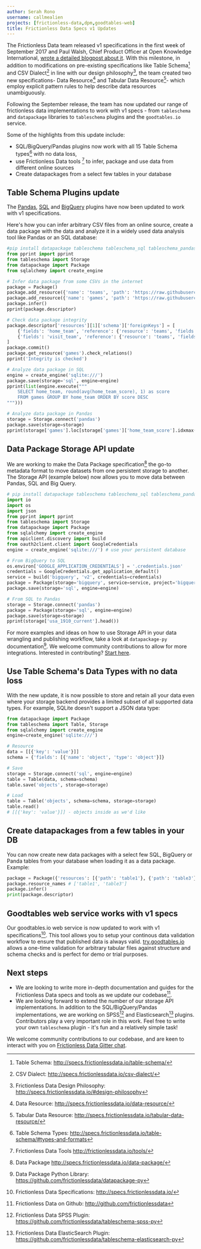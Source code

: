 ```yaml
---
author: Serah Rono
username: callmealien
projects: [frictionless-data,dpm,goodtables-web]
title: Frictionless Data Specs v1 Updates
---
```

The Frictionless Data team released v1 specifications in the first week of September 2017 and Paul Walsh, Chief Product Officer at Open Knowledge International,  [wrote a detailed blogpost about it](https://blog.okfn.org/2017/09/05/frictionless-data-v1-0/). With this milestone, in addition to modifications on pre-existing specifications like Table Schema[^tableschema] and CSV Dialect[^csvdialect] in line with our design philosophy[^philosophy], the team created two new specifications- Data Resource[^dr] and Tabular Data Resource[^tdr]- which employ explicit pattern rules to help describe data resources unambiguously.

Following the September release, the team has  now updated our range of frictionless data implementations to work with v1 specs - from `tableschema` and `datapackage` libraries to `tableschema` plugins and the `goodtables.io` service.

Some of the highlights from this update include:

- SQL/BigQuery/Pandas plugins now work with all 15 Table Schema types[^types] with no data loss,
- use Frictionless Data tools [^tools] to infer, package and use data from different online sources  
- Create datapackages from a select few tables in your database

## Table Schema Plugins update

The [Pandas](https://github.com/frictionlessdata/tableschema-pandas-py), [SQL](https://github.com/frictionlessdata/tableschema-sql-py) and [BigQuery](https://github.com/frictionlessdata/tableschema-bigquery-py) plugins have now been updated to work with v1 specifications.

Here's how you can infer arbitrary CSV files from an online source, create a data package with the data and analyze it in a widely used data analysis tool like Pandas or an SQL database:

```python
#pip install datapackage tableschema tableschema_sql tableschema_pandas
from pprint import pprint
from tableschema import Storage
from datapackage import Package
from sqlalchemy import create_engine

# Infer data package from some CSVs in the internet
package = Package()
package.add_resource({'name': 'teams', 'path': 'https://raw.githubusercontent.com/danielfrg/espn-nba-scrapy/master/data/teams.csv'})
package.add_resource({'name': 'games', 'path': 'https://raw.githubusercontent.com/danielfrg/espn-nba-scrapy/master/data/games.csv'})
package.infer()
pprint(package.descriptor)

# Check data package integrity
package.descriptor['resources'][1]['schema']['foreignKeys'] = [
    {'fields': 'home_team', 'reference': {'resource': 'teams', 'fields': 'name'}},
    {'fields': 'visit_team', 'reference': {'resource': 'teams', 'fields': 'name'}},
]
package.commit()
package.get_resource('games').check_relations()
pprint('Integrity is checked')

# Analyze data package in SQL
engine = create_engine('sqlite:///')
package.save(storage='sql', engine=engine)
pprint(list(engine.execute("""
    SELECT home_team, round(avg(home_team_score), 1) as score
    FROM games GROUP BY home_team ORDER BY score DESC
""")))

# Analyze data package in Pandas
storage = Storage.connect('pandas')
package.save(storage=storage)
pprint(storage['games'].loc[storage['games']['home_team_score'].idxmax()])
```

## Data Package Storage API update
We are working to make the Data Package specification[^datapackage] the go-to metadata format to move datasets from one persistent storage to another. The Storage API (example below) now allows you to move data between Pandas, SQL and Big Query.

```python
# pip install datapackage tableschema tableschema_sql tableschema_pandas tableschema_bigquery
import io
import os
import json
from pprint import pprint
from tableschema import Storage
from datapackage import Package
from sqlalchemy import create_engine
from apiclient.discovery import build
from oauth2client.client import GoogleCredentials
engine = create_engine('sqlite:///') # use your persistent database

# From BigQuery to SQL
os.environ['GOOGLE_APPLICATION_CREDENTIALS'] = '.credentials.json'
credentials = GoogleCredentials.get_application_default()
service = build('bigquery', 'v2', credentials=credentials)
package = Package(storage='bigquery', service=service, project='bigquery-public-data', dataset='usa_names')
package.save(storage='sql', engine=engine)

# From SQL to Pandas
storage = Storage.connect('pandas')
package = Package(storage='sql', engine=engine)
package.save(storage=storage)
pprint(storage['usa_1910_current'].head())
```

For more examples and ideas on how to use Storage API in your data wrangling and publishing workflow, take a look at `datapackage-py` documentation[^datapackagepy].
We welcome community contributions to allow for more integrations. Interested in contributing? [Start here](https://github.com/frictionlessdata/tableschema-py/blob/master/README.md#storage).

## Use Table Schema's Data Types with no data loss
With the new update, it is now possible to store and retain all your data even where your storage backend provides a limited subset of all supported data types. For example, SQLite doesn't support a JSON data type:

```python
from datapackage import Package
from tableschema import Table, Storage
from sqlalchemy import create_engine
engine=create_engine('sqlite:///')

# Resource
data = [[{'key': 'value'}]]
schema = {'fields': [{'name': 'object', 'type': 'object'}]}

# Save
storage = Storage.connect('sql', engine=engine)
table = Table(data, schema=schema)
table.save('objects', storage=storage)

# Load
table = Table('objects', schema=schema, storage=storage)
table.read()
# [[{'key': 'value'}]] - objects inside as we'd like
```

## Create datapackages from a few tables in your DB
You can now create new data packages with a select few SQL, BigQuery or Panda tables from your database  when loading it as a data package.
Example:

```python
package = Package({'resources': [{'path': 'table1'}, {'path': 'table3'}]}, storage='sql', engine=engine)
package.resource_names # ['table1', 'table3']
package.infer()
print(package.descriptor)
```

## Goodtables web service works with v1 specs
Our  goodtables.io web service is now updated to work with v1 specifications[^specs]. This tool allows you to setup your continous data validation workflow to ensure that published data is always valid. [try.goodtables.io](https://try.goodtables.io) allows a one-time validation for arbitrary tabular files against structure and schema checks and is perfect for demo or trial purposes.

## Next steps
- We are looking to write more in-depth documentation and guides for the Frictionless Data specs and tools as we update our codebase[^github].
- We are looking forward to extend the number of our storage API implementations. In addition to the SQL/BigQuery/Pandas implementations, we are working on SPSS[^spss] and Elasticsearch[^elasticsearch] plugins. Contributors play a very important role in this work. Feel free to write your own `tableschema` plugin - it's fun and a relatively simple task!

We welcome community contributions to our codebase, and are keen to interact with you on [Frictionless Data Gitter chat](http://gitter.im/frictionlessdata/chat).


[^specs]: Frictionless Data Specifications: <http://specs.frictionlessdata.io/>
[^tableschema]: Table Schema: <http://specs.frictionlessdata.io/table-schema/>
[^csvdialect]: CSV Dialect: <http://specs.frictionlessdata.io/csv-dialect/>
[^philosophy]: Frictionless Data Design Philosophy: <http://specs.frictionlessdata.io/#design-philosophy>
[^dr]:Data Resource: <http://specs.frictionlessdata.io/data-resource/>
[^tdr]: Tabular Data Resource: <http://specs.frictionlessdata.io/tabular-data-resource/>
[^types]: Table Schema Types: <http://specs.frictionlessdata.io/table-schema/#types-and-formats>
[^datapackage]: Data Package <http://specs.frictionlessdata.io/data-package/>
[^tools]: Frictionless Data Tools <http://frictionlessdata.io/tools/>
[^datapackagepy]: Data Package Python Library: <https://github.com/frictionlessdata/datapackage-py>
[^github]: Frictionless Data on Github: <http://github.com/frictionlessdata>
[^spss]: Frictionless Data SPSS Plugin: <https://github.com/frictionlessdata/tableschema-spss-py>
[^elasticsearch]: Frictionless Data ElasticSearch Plugin: <https://github.com/frictionlessdata/tableschema-elasticsearch-py>
